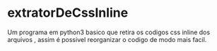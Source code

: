 # extratorDeCssInline
Um programa em python3 basico que retira os codigos css inline dos arquivos , assim é possivel reorganizar o codigo de modo mais facil.
